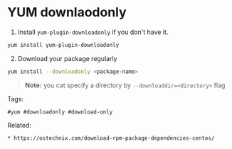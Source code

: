 # YUM downlaodonly

1. Install `yum-plugin-downloadonly` if you don't have it.

```bash
yum install yum-plugin-downloadonly
```

2. Download your package regularly

```bash
yum install --downloadonly <package-name>
```

> **Note:** you cat specify a directory by `--downloaddir=<directory>`
flag


Tags:
```
#yum #downloadonly #download-only
```

Related:
```
* https://ostechnix.com/download-rpm-package-dependencies-centos/
```
